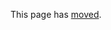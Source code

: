 This page has [moved](https://github.com/RevolutionAnalytics/rmr2/blob/master/docs/getting-data-in-and-out.md).
